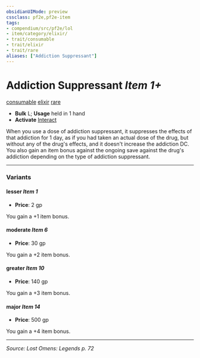 ```yaml
---
obsidianUIMode: preview
cssclass: pf2e,pf2e-item
tags:
- compendium/src/pf2e/lol
- item/category/elixir/
- trait/consumable
- trait/elixir
- trait/rare
aliases: ["Addiction Suppressant"]
---
```

# Addiction Suppressant *Item 1+*  
[consumable](rules/traits/consumable.md "Consumable Item Trait")  [elixir](rules/traits/elixir.md "Elixir Item Trait")  [rare](rules/traits/rare.md "Rare Rarity Trait")  

- **Bulk** L; **Usage** held in 1 hand
- **Activate** [Interact](rules/actions/interact.md)

When you use a dose of addiction suppressant, it suppresses the effects of that addiction for 1 day, as if you had taken an actual dose of the drug, but without any of the drug's effects, and it doesn't increase the addiction DC. You also gain an item bonus against the ongoing save against the drug's addiction depending on the type of addiction suppressant.

---
### Variants

#### lesser *Item 1*

- **Price**: 2 gp

You gain a +1 item bonus.

#### moderate *Item 6*

- **Price**: 30 gp

You gain a +2 item bonus.

#### greater *Item 10*

- **Price**: 140 gp

You gain a +3 item bonus.

#### major *Item 14*

- **Price**: 500 gp

You gain a +4 item bonus.

---
*Source: Lost Omens: Legends p. 72*